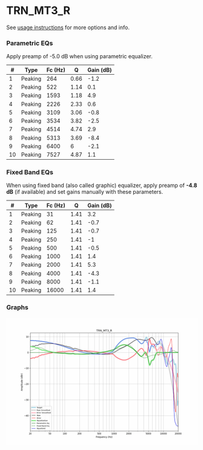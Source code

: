 # TRN_MT3_R
See [usage instructions](https://github.com/jaakkopasanen/AutoEq#usage) for more options and info.

### Parametric EQs
Apply preamp of -5.0 dB when using parametric equalizer.

|   # | Type    |   Fc (Hz) |    Q |   Gain (dB) |
|-----|---------|-----------|------|-------------|
|   1 | Peaking |       264 | 0.66 |        -1.2 |
|   2 | Peaking |       522 | 1.14 |         0.1 |
|   3 | Peaking |      1593 | 1.18 |         4.9 |
|   4 | Peaking |      2226 | 2.33 |         0.6 |
|   5 | Peaking |      3109 | 3.06 |        -0.8 |
|   6 | Peaking |      3534 | 3.82 |        -2.5 |
|   7 | Peaking |      4514 | 4.74 |         2.9 |
|   8 | Peaking |      5313 | 3.69 |        -8.4 |
|   9 | Peaking |      6400 | 6    |        -2.1 |
|  10 | Peaking |      7527 | 4.87 |         1.1 |

### Fixed Band EQs
When using fixed band (also called graphic) equalizer, apply preamp of **-4.8 dB** (if available) and set gains manually with these parameters.

|   # | Type    |   Fc (Hz) |    Q |   Gain (dB) |
|-----|---------|-----------|------|-------------|
|   1 | Peaking |        31 | 1.41 |         3.2 |
|   2 | Peaking |        62 | 1.41 |        -0.7 |
|   3 | Peaking |       125 | 1.41 |        -0.7 |
|   4 | Peaking |       250 | 1.41 |        -1   |
|   5 | Peaking |       500 | 1.41 |        -0.5 |
|   6 | Peaking |      1000 | 1.41 |         1.4 |
|   7 | Peaking |      2000 | 1.41 |         5.3 |
|   8 | Peaking |      4000 | 1.41 |        -4.3 |
|   9 | Peaking |      8000 | 1.41 |        -1.1 |
|  10 | Peaking |     16000 | 1.41 |         1.4 |

### Graphs
![](./TRN_MT3_R.png)
